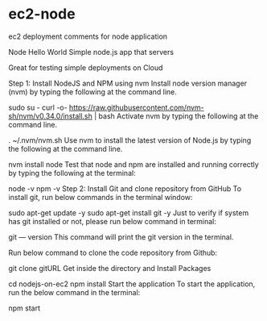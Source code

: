 # ec2-node
ec2 deployment comments for node application

Node Hello World
Simple node.js app that servers 

Great for testing simple deployments on Cloud

Step 1: Install NodeJS and NPM using nvm
Install node version manager (nvm) by typing the following at the command line.

sudo su -
curl -o- https://raw.githubusercontent.com/nvm-sh/nvm/v0.34.0/install.sh | bash
Activate nvm by typing the following at the command line.

. ~/.nvm/nvm.sh
Use nvm to install the latest version of Node.js by typing the following at the command line.

nvm install node
Test that node and npm are installed and running correctly by typing the following at the terminal:

node -v
npm -v
Step 2: Install Git and clone repository from GitHub
To install git, run below commands in the terminal window:

sudo apt-get update -y
sudo apt-get install git -y
Just to verify if system has git installed or not, please run below command in terminal:

git — version
This command will print the git version in the terminal.

Run below command to clone the code repository from Github:

git clone gitURL
Get inside the directory and Install Packages

cd nodejs-on-ec2
npm install
Start the application To start the application, run the below command in the terminal:

npm start

